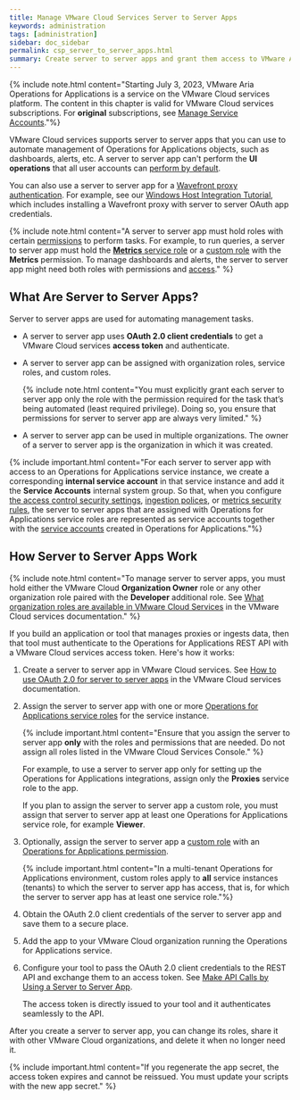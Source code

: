 ```yaml
---
title: Manage VMware Cloud Services Server to Server Apps
keywords: administration
tags: [administration]
sidebar: doc_sidebar
permalink: csp_server_to_server_apps.html
summary: Create server to server apps and grant them access to VMware Aria Operations for Applications on VMware Cloud services.
---
```


{% include note.html content="Starting July 3, 2023, VMware Aria Operations for Applications is a service on the VMware Cloud services platform. The content in this chapter is valid for VMware Cloud services subscriptions. For **original** subscriptions, see [Manage Service Accounts](service-accounts.html)."%}

VMware Cloud services supports server to server apps that you can use to automate management of Operations for Applications objects, such as dashboards, alerts, etc. A server to server app can't perform the **UI operations** that all user accounts can [perform by default](csp_permissions_overview.html#default-tasks).

You can also use a server to server app for a [Wavefront proxy authentication](proxies_installing.html#proxy-authentication-types). For example, see our [Windows Host Integration Tutorial](windows_host_tutorial.html), which includes installing a Wavefront proxy with server to server OAuth app credentials.

{% include note.html content="A server to server app must hold roles with certain [permissions](csp_permissions_overview.html#operations-for-applications-permissions) to perform tasks. For example, to run queries, a server to server app must hold the [**Metrics** service role](csp_users_roles.html#operations-for-applications-service-roles-built-in) or a [custom role](csp_users_roles.html#create-edit-or-delete-a-custom-role) with the **Metrics** permission. To manage dashboards and alerts, the server to server app might need both roles with permissions and [access](csp_access.html)." %}

## What Are Server to Server Apps?

Server to server apps are used for automating management tasks. 

* A server to server app uses **OAuth 2.0 client credentials** to get a VMware Cloud services **access token** and authenticate.
* A server to server app can be assigned with organization roles, service roles, and custom roles.

  {% include note.html content="You must explicitly grant each server to server app only the role with the permission required for the task that’s being automated (least required privilege). Doing so, you ensure that permissions for server to server app are always very limited." %}
* A server to server app can be used in multiple organizations. The owner of a server to server app is the organization in which it was created.

{% include important.html content="For each server to server app with access to an Operations for Applications service instance, we create a corresponding **internal service account** in that service instance and add it the **Service Accounts** internal system group. So that, when you configure [the access control security settings](csp_access.html#change-the-access-control-security-setting), [ingestion polices](ingestion_policies.html#step-1-specify-the-scope-and-pps-limit), or [metrics security rules](csp_metrics_security.html), the server to server apps that are assigned with Operations for Applications service roles are represented as service accounts together with the [service accounts](csp_service_accounts.html) created in Operations for Applications."%}

## How Server to Server Apps Work

{% include note.html content="To manage server to server apps, you must hold either the VMware Cloud **Organization Owner** role or any other organization role paired with the **Developer** additional role. See [What organization roles are available in VMware Cloud Services](https://docs.vmware.com/en/VMware-Cloud-services/services/Using-VMware-Cloud-Services/GUID-C11D3AAC-267C-4F16-A0E3-3EDF286EBE53.html) in the VMware Cloud services documentation." %}

If you build an application or tool that manages proxies or ingests data, then that tool must authenticate to the Operations for Applications REST API with a VMware Cloud services access token. Here's how it works:

1. Create a server to server app in VMware Cloud services. See [How to use OAuth 2.0 for server to server apps](https://docs.vmware.com/en/VMware-Cloud-services/services/Using-VMware-Cloud-Services/GUID-327AE12A-85DB-474B-89B2-86651DF91C77.html) in the VMware Cloud services documentation.
1. Assign the server to server app with one or more [Operations for Applications service roles](csp_users_roles.html#operations-for-applications-service-roles-built-in) for the service instance.

   {% include important.html content="Ensure that you assign the server to server app **only** with the roles and permissions that are needed. Do not assign all roles listed in the VMware Cloud Services Console." %}

   For example, to use a server to server app only for setting up the Operations for Applications integrations, assign only the **Proxies** service role to the app.

   If you plan to assign the server to server app a custom role, you must assign that server to server app at least one Operations for Applications service role, for example **Viewer**.

1. Optionally, assign the server to server app a [custom role](csp_users_roles.html#create-edit-or-delete-a-custom-role) with an [Operations for Applications permission](csp_permissions_overview.html#operations-for-applications-permissions).

    {% include important.html content="In a multi-tenant Operations for Applications environment, custom roles apply to **all** service instances (tenants) to which the server to server app has access, that is, for which the server to server app has at least one service role."%}
    
1. Obtain the OAuth 2.0 client credentials of the server to server app and save them to a secure place.
1. Add the app to your VMware Cloud organization running the Operations for Applications service.
1. Configure your tool to pass the OAuth 2.0 client credentials to the REST API and exchange them to an access token. See [Make API Calls by Using a Server to Server App](using_wavefront_api.html#make-api-calls-by-using-a-server-to-server-app).

   The access token is directly issued to your tool and it authenticates seamlessly to the API.

After you create a server to server app, you can change its roles, share it with other VMware Cloud organizations, and delete it when no longer need it.

{% include important.html content="If you regenerate the app secret, the access token expires and cannot be reissued. You must update your scripts with the new app secret." %}